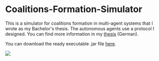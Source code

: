 # Coalitions-Formation-Simulator
This is a simulator for coalitions formation in multi-agent systems that I wrote as my Bachelor's thesis. The autonomous agents use a protocol I designed. You can find more information in my [thesis](http://pawelnapierala.me/uploads/Bachelorarbeit.pdf) (German).

You can download the ready executable .jar file [here](http://pawelnapierala.me/uploads/coalitions_formation_simulator.zip).

![](http://pawelnapierala.me/uploads/coalitions_formation_simulator.gif)
